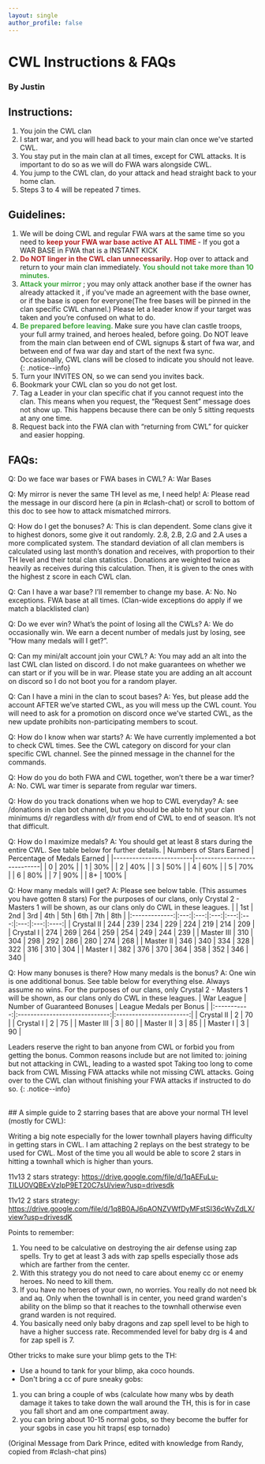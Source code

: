 ```yaml
---
layout: single
author_profile: false
---
```


# CWL Instructions & FAQs                         
### By Justin

## Instructions:
1. You join the CWL clan
2. I start war, and you will head back to your main clan once we've started CWL.
3. You stay put in the main clan at all times, except for CWL attacks. It is important to do so as we will do FWA wars alongside CWL.
4. You jump to the CWL clan, do your attack and head straight back to your home clan.
5. Steps 3 to 4 will be repeated 7 times.

## Guidelines:
1. We will be doing CWL and regular FWA wars at the same time so you need to <span style="color:#B22222; font-weight:bold"> keep your FWA war base active AT ALL TIME </span> - If you got a WAR BASE in FWA that is a INSTANT KICK
2. <span style="color:#B22222; font-weight:bold"> Do NOT linger in the CWL clan unnecessarily.</span> Hop over to attack and return to your main clan immediately. <span style="color:#3fa63f; font-weight:bold"> You should not take more than 10 minutes.</span>
3. <span style="color:#3fa63f; font-weight:bold"> Attack your mirror </span>; you may only attack another base if the owner has already attacked it , if you've made an agreement with the base owner,  or if the base is open for everyone(The free bases will be pinned in the clan specific CWL channel.)
Please let a leader know if your target was taken and you’re confused on what to do.
4. <span style="color:#3fa63f; font-weight:bold"> Be prepared before leaving. </span> Make sure you have clan castle troops, your full army trained, and heroes healed, before going.
Do NOT leave from the main clan between end of CWL signups & start of fwa war, and between end of fwa war day and start of the next fwa sync. Occasionally, CWL clans will be closed to indicate you should not leave.
{: .notice--info}
5. Turn your INVITES ON, so we can send you invites back.
6. Bookmark your CWL clan so you do not get lost.
7. Tag a Leader in your clan specific chat if you cannot request into the clan. This means when you request, the “Request Sent” message does not show up. This happens because there can be only 5 sitting requests at any one time.
8. Request back into the FWA clan with “returning from CWL” for quicker and easier hopping.

## FAQs:
Q: Do we face war bases or FWA bases in CWL?
A: War Bases

Q: My mirror is never the same TH level as me, I need help!
A: Please read the message in our discord here (a pin in #clash-chat) or scroll to bottom of this doc to see how to attack mismatched mirrors.


Q: How do I get the bonuses?
A: This is clan dependent. Some clans give it to highest donors, some give it out randomly. 2.8, 2.B, 2.G and 2.A uses a more complicated system. The standard deviation of all clan members is calculated using last month’s donation and receives, with proportion to their TH level and their total clan statistics . Donations are weighted twice as heavily as receives during this calculation. Then, it is given to the ones with the highest z score in each CWL clan.

Q: Can I have a war base? I’ll remember to change my base.
A: No. No exceptions. FWA base at all times. (Clan-wide exceptions do apply if we match a blacklisted clan)

Q: Do we ever win? What’s the point of losing all the CWLs?
A: We do occasionally win. We earn a decent number of medals just by losing, see “How many medals will I get?”.

Q: Can my mini/alt account join your CWL?
A: You may add an alt into the last CWL clan listed on discord. I do not make guarantees on whether we can start or if you will be in war. Please state you are adding an alt account on discord so I do not boot you for a random player.

Q: Can I have a mini in the clan to scout bases?
A: Yes, but please add the account AFTER we’ve started CWL, as you will mess up the CWL count. You will need to ask for a promotion on discord once we’ve started CWL, as the new update prohibits non-participating members to scout.

Q: How do I know when war starts?
A: We have currently implemented a bot to check CWL times. See the CWL category on discord for your clan specific CWL channel. See the pinned message in the channel for the commands.

Q: How do you do both FWA and CWL together, won’t there be a war timer?
A: No. CWL war timer is separate from regular war timers.

Q: How do you track donations when we hop to CWL everyday?
A: see /donations in clan bot channel, but you should be able to hit your clan minimums d/r regardless with d/r from end of CWL to end of season. It’s not that difficult.

Q: How do I maximize medals?
A: You should get at least 8 stars during the entire CWL. See table below for further details.
| Numbers of Stars Earned | Percentage of Medals Earned |
|-------------------------|-----------------------------|
| 0                       | 20%                         |
| 1                       | 30%                         |
| 2                       | 40%                         |
| 3                       | 50%                         |
| 4                       | 60%                         |
| 5                       | 70%                         |
| 6                       | 80%                         |
| 7                       | 90%                         |
| 8+                      | 100%                        |

Q: How many medals will I get?
A: Please see below table. (This assumes you have gotten 8 stars) For the purposes of our clans, only Crystal 2 - Masters 1 will be shown, as our clans only do CWL in these leagues.
|               | 1st | 2nd | 3rd | 4th | 5th | 6th | 7th |  8th |
|:-------------:|:---:|:---:|:---:|:---:|:---:|:---:|:---:|:----:|
|  Crystal II   | 244 | 239 | 234 | 229 | 224 | 219 | 214 | 209  |
|   Crystal I   | 274 | 269 | 264 | 259 | 254 | 249 | 244 | 239  |
|  Master III   | 310 | 304 | 298 | 292 | 286 | 280 | 274 | 268  |
|   Master II   | 346 | 340 | 334 | 328 | 322 | 316 | 310 | 304  |
|   Master I    | 382 | 376 | 370 | 364 | 358 | 352 | 346 | 340  |

Q: How many bonuses is there? How many medals is the bonus?
A: One win is one additional bonus. See table below for everything else. Always assume no wins. For the purposes of our clans, only Crystal 2 - Masters 1 will be shown, as our clans only do CWL in these leagues.
| War League  | Number of Guaranteed Bonuses  | League Medals per Bonus |
|:-----------:|:-----------------------------:|:-----------------------:|
| Crystal II  |               2               |            70           |
|  Crystal I  |               2               |            75           |
| Master III  |               3               |            80           |
|  Master II  |               3               |            85           |
|  Master I   |               3               |            90           |

Leaders reserve the right to ban anyone from CWL or forbid you from getting the bonus.
Common reasons include but are not limited to:
joining but not attacking in CWL, leading to a wasted spot
Taking too long to come back from CWL
Missing FWA attacks while not missing CWL attacks.
Going over to the CWL clan without finishing your FWA attacks if instructed to do so.
{: .notice--info}

<br>
## A simple guide to 2 starring bases that are above your normal TH level (mostly for CWL):

Writing a big note especially for the lower townhall players having difficulty in getting stars in CWL. I am attaching 2 replays on the best strategy to be used for CWL. Most of the time you all would be able to score 2 stars in hitting a townhall which is higher than yours.

11v13 2 stars strategy:
https://drive.google.com/file/d/1qAEFuLu-TILUOVQBExVzIpP9ET20C7sU/view?usp=drivesdk

11v12 2 stars strategy:
https://drive.google.com/file/d/1q8B0AJ6pAONZVWfDyMFstSI36cWvZdLX/view?usp=drivesdK

Points to remember:
1. You need to be calculative on destroying the air defense using zap spells. Try to get at least 3 ads with zap spells especially those ads which are farther from the center.
2. With this strategy you do not need to care about enemy cc or enemy heroes. No need to kill them.
3. If you have no heroes of your own, no worries. You really do not need bk and aq. Only when the townhall is in center, you need grand warden's ability on the blimp so that it reaches to the townhall otherwise even grand warden is not required.
4. You basically need only baby dragons and zap spell level to be high to have a higher success rate. Recommended level for baby drg is 4 and for zap spell is 7.

Other tricks to make sure your blimp gets to the TH:
- Use a hound to tank for your blimp, aka coco hounds.
- Don't bring a cc of pure sneaky gobs:
1. you can bring a couple of wbs (calculate how many wbs by death damage it takes to take down the wall around the TH, this is for in case you fall short and am one compartment away.
2. you can bring about 10-15 normal gobs, so they become the buffer for your sgobs in case you hit traps( esp tornado)

(Original Message from Dark Prince, edited with knowledge from Randy, copied from #clash-chat pins)
